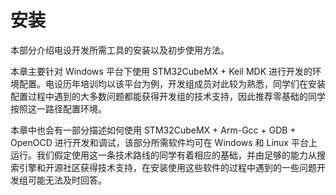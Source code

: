 # 安装

本部分介绍电设开发所需工具的安装以及初步使用方法。

本章主要针对 Windows 平台下使用 STM32CubeMX + Keil MDK 进行开发的环境配置。电设历年培训均以该平台为例，开发组成员对此较为熟悉，同学们在安装配置过程中遇到的大多数问题都能获得开发组的技术支持，因此推荐零基础的同学按照这一路径配置环境。

本章中也会有一部分描述如何使用 STM32CubeMX + Arm-Gcc + GDB + OpenOCD 进行开发和调试，该部分所需软件均可在 Windows 和 Linux 平台上运行。我们假定使用这一条技术路线的同学有着相应的基础，并由足够的能力从搜索引擎和开源社区获得技术支持，在安装使用这些软件的过程中遇到的一些问题开发组可能无法及时回答。